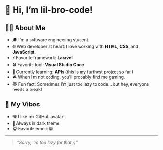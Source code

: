 # 👋 Hi, I’m lil-bro-code!

## 👨‍💻 About Me
- 🎓 I’m a software engineering student.
- 🌐 Web developer at heart: I love working with **HTML**, **CSS**, and **JavaScript**.
- ⚡ Favorite framework: **Laravel**
- 🛠️ Favorite tool: **Visual Studio Code**
- 🚀 Currently learning: **APIs** (this is my furthest project so far!)
- 🎮 When I’m not coding, you’ll probably find me gaming.
- 😹 Fun fact: Sometimes I’m just too lazy to code… but hey, everyone needs a break!

## 🤖 My Vibes
- 🖼️ I like my GitHub avatar!
- 🌙 Always in dark theme
- 😹 Favorite emoji: `😹`

---

> _“Sorry, I’m too lazy for that ;)”_
